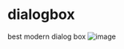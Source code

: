 # dialogbox
best modern dialog box
![image](https://github.com/ebudae/dialogbox/assets/48657919/c5622de0-4dae-4d08-8c31-4229922179fd)
